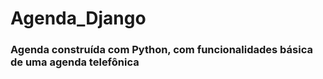 # Agenda_Django

<h3>Agenda construída com Python, com funcionalidades básica de uma agenda telefônica</h3>
